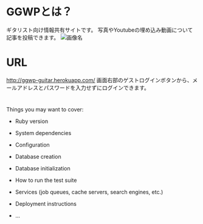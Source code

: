 # GGWPとは？

ギタリスト向け情報共有サイトです。
写真やYoutubeの埋め込み動画について記事を投稿できます。
![画像名](/GGWP/app/assets/images/toppage_sample.jpg)

# URL
http://ggwp-guitar.herokuapp.com/
画面右部のゲストログインボタンから、メールアドレスとパスワードを入力せずにログインできます。

# 

Things you may want to cover:

* Ruby version

* System dependencies

* Configuration

* Database creation

* Database initialization

* How to run the test suite

* Services (job queues, cache servers, search engines, etc.)

* Deployment instructions

* ...
